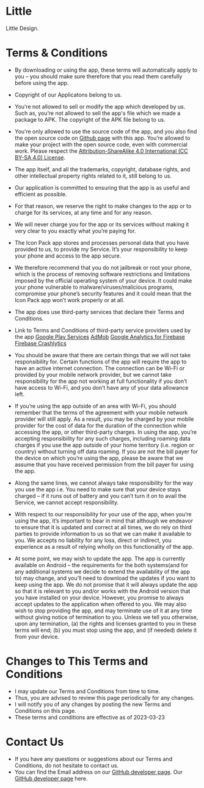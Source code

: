 # Little
Little Design.

# Terms & Conditions

- By downloading or using the app, these terms will automatically apply to you – you should make sure therefore that you read them carefully before using the app. 
- Copyright of our Applicatons belong to us.  
- You’re not allowed to sell or modify the app which developed by us. Such as, you’re not allowed to sell the app's file which we made a package to APK. The copyright of the APK file belong to us.
- You’re only allowed to use the source code of the app, and you also find the open source code on [Github page](https://github.com/a-Little-Design/stone-plus-iconpack) with this app. You’re allowed to make your project with the open source code, even with commercial work. Please respect the [Attribution-ShareAlike 4.0 International (CC BY-SA 4.0) License](https://creativecommons.org/licenses/by-sa/4.0).
- The app itself, and all the trademarks, copyright, database rights, and other intellectual property rights related to it, still belong to us.
- Our application is committed to ensuring that the app is as useful and efficient as possible. 
- For that reason, we reserve the right to make changes to the app or to charge for its services, at any time and for any reason. 
- We will never charge you for the app or its services without making it very clear to you exactly what you’re paying for.
- The Icon Pack app stores and processes personal data that you have provided to us, to provide my Service. It’s your responsibility to keep your phone and access to the app secure. 
- We therefore recommend that you do not jailbreak or root your phone, which is the process of removing software restrictions and limitations imposed by the official operating system of your device. It could make your phone vulnerable to malware/viruses/malicious programs, compromise your phone’s security features and it could mean that the Icon Pack app won’t work properly or at all.
- The app does use third-party services that declare their Terms and Conditions.
- Link to Terms and Conditions of third-party service providers used by the app
[Google Play Services](https://policies.google.com/terms)
[AdMob](https://developers.google.com/admob/terms)
[Google Analytics for Firebase](https://firebase.google.com/terms/analytics)
[Firebase Crashlytics](https://firebase.google.com/terms/crashlytics)

- You should be aware that there are certain things that we will not take responsibility for. Certain functions of the app will require the app to have an active internet connection. The connection can be Wi-Fi or provided by your mobile network provider, but we cannot take responsibility for the app not working at full functionality if you don’t have access to Wi-Fi, and you don’t have any of your data allowance left.
- If you’re using the app outside of an area with Wi-Fi, you should remember that the terms of the agreement with your mobile network provider will still apply. As a result, you may be charged by your mobile provider for the cost of data for the duration of the connection while accessing the app, or other third-party charges. In using the app, you’re accepting responsibility for any such charges, including roaming data charges if you use the app outside of your home territory (i.e. region or country) without turning off data roaming. If you are not the bill payer for the device on which you’re using the app, please be aware that we assume that you have received permission from the bill payer for using the app.
- Along the same lines, we cannot always take responsibility for the way you use the app i.e. You need to make sure that your device stays charged – if it runs out of battery and you can’t turn it on to avail the Service, we cannot accept responsibility.
- With respect to our responsibility for your use of the app, when you’re using the app, it’s important to bear in mind that although we endeavor to ensure that it is updated and correct at all times, we do rely on third parties to provide information to us so that we can make it available to you. We accepts no liability for any loss, direct or indirect, you experience as a result of relying wholly on this functionality of the app.
- At some point, we may wish to update the app. The app is currently available on Android – the requirements for the both systems(and for any additional systems we decide to extend the availability of the app to) may change, and you’ll need to download the updates if you want to keep using the app. We do not promise that it will always update the app so that it is relevant to you and/or works with the Android version that you have installed on your device. However, you promise to always accept updates to the application when offered to you. We may also wish to stop providing the app, and may terminate use of it at any time without giving notice of termination to you. Unless we tell you otherwise, upon any termination, (a) the rights and licenses granted to you in these terms will end; (b) you must stop using the app, and (if needed) delete it from your device.



# Changes to This Terms and Conditions
- I may update our Terms and Conditions from time to time. 
- Thus, you are advised to review this page periodically for any changes. 
- I will notify you of any changes by posting the new Terms and Conditions on this page.
- These terms and conditions are effective as of 2023-03-23



# Contact Us
- If you have any questions or suggestions about our Terms and Conditions, do not hesitate to contact us.
- You can find the Email address on our [GitHub developer page](https://github.com/a-Little-Design). Our [GitHub developer page](https://github.com/a-Little-Design/stone-plus-iconpack) here.









